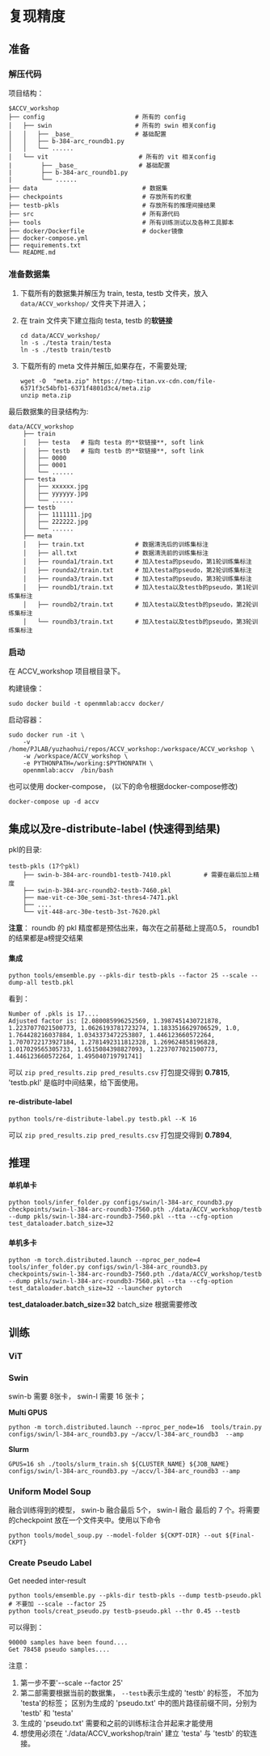 # 复现精度


## 准备

### 解压代码


项目结构：

```
$ACCV_workshop
├── config                         # 所有的 config
│   ├── swin                       # 所有的 swin 相关config
│   │   ├── _base_                 # 基础配置
│   │   ├── b-384-arc_roundb1.py    
│   │   └── ......
│   └── vit                         # 所有的 vit 相关config
|        ├── _base_                 # 基础配置
|        ├── b-384-arc_roundb1.py    
|        └── ......
├── data                             # 数据集
├── checkpoints                      # 存放所有的权重
├── testb-pkls                       # 存放所有的推理间接结果
├── src                              # 所有源代码
├── tools                            # 所有训练测试以及各种工具脚本
├── docker/Dockerfile                # docker镜像
├── docker-compose.yml
├── requirements.txt
└── README.md
```


### 准备数据集

1. 下载所有的数据集并解压为 train, testa, testb 文件夹，放入`data/ACCV_workshop/` 文件夹下并进入；

3. 在 train 文件夹下建立指向 testa, testb 的**软链接**

    ```shell
    cd data/ACCV_workshop/
    ln -s ./testa train/testa
    ln -s ./testb train/testb
    ```

3. 下载所有的 meta 文件并解压,如果存在，不需要处理;
    
    ```shell
    wget -O  "meta.zip" https://tmp-titan.vx-cdn.com/file-6371f3c54bfb1-6371f4801d3c4/meta.zip 
    unzip meta.zip
    ```

最后数据集的目录结构为: 

```shell
data/ACCV_workshop
    ├── train
    │   ├── testa   # 指向 testa 的**软链接**, soft link
    │   ├── testb   # 指向 testb 的**软链接**, soft link
    │   ├── 0000 
    │   ├── 0001    
    │   └── ...... 
    ├── testa
    │   ├── xxxxxx.jpg
    │   ├── yyyyyy.jpg  
    │   └── ...... 
    ├── testb
    │   ├── 1111111.jpg
    │   ├── 222222.jpg  
    │   └── ...... 
    ├── meta
    │   ├── train.txt              # 数据清洗后的训练集标注
    │   ├── all.txt                # 数据清洗前的训练集标注
    │   ├── rounda1/train.txt      # 加入testa的pseudo，第1轮训练集标注
    │   ├── rounda2/train.txt      # 加入testa的pseudo，第2轮训练集标注
    │   ├── rounda3/train.txt      # 加入testa的pseudo，第3轮训练集标注
    │   ├── roundb1/train.txt      # 加入testa以及testb的pseudo，第1轮训练集标注
    │   ├── roundb2/train.txt      # 加入testa以及testb的pseudo，第2轮训练集标注
    │   └── roundb3/train.txt      # 加入testa以及testb的pseudo，第3轮训练集标注
```


### 启动

在 ACCV_workshop 项目根目录下。

构建镜像：

```
sudo docker build -t openmmlab:accv docker/
```

启动容器：

```
sudo docker run -it \
    -v /home/PJLAB/yuzhaohui/repos/ACCV_workshop:/workspace/ACCV_workshop \
    -w /workspace/ACCV_workshop \
    -e PYTHONPATH=/working:$PYTHONPATH \
    openmmlab:accv  /bin/bash 
```

也可以使用 docker-compose， (以下的命令根据docker-compose修改)

```shell
docker-compose up -d accv
```

## 集成以及re-distribute-label (快速得到结果)

pkl的目录: 

```shell
testb-pkls (17个pkl)
    ├── swin-b-384-arc-roundb1-testb-7410.pkl         # 需要在最后加上精度
    ├── swin-b-384-arc-roundb2-testb-7460.pkl
    ├── mae-vit-ce-30e_semi-3st-thres4-7471.pkl        
    ├── ....
    └── vit-448-arc-30e-testb-3st-7620.pkl     
```

**注意**： roundb 的 pkl 精度都是预估出来，每次在之前基础上提高0.5， roundb1 的结果都是a榜提交结果

#### 集成

```
python tools/emsemble.py --pkls-dir testb-pkls --factor 25 --scale --dump-all testb.pkl
```
看到：
```text
Number of .pkls is 17....
Adjusted factor is: [2.080085996252569, 1.3987451430721878, 1.2237077021500773, 1.0626193781723274, 1.1833516629706529, 1.0, 1.764428216037884, 1.0343373472253807, 1.446123660572264, 1.7070722173927184, 1.2781492311812328, 1.269624858196828, 1.017029565305733, 1.6515084398827093, 1.2237077021500773, 1.446123660572264, 1.495040719791741]
```

可以 ```zip pred_results.zip pred_results.csv``` 打包提交得到 **0.7815**, 'testb.pkl' 是临时中间结果，给下面使用。

#### re-distribute-label

```
python tools/re-distribute-label.py testb.pkl --K 16
```

可以 ```zip pred_results.zip pred_results.csv``` 打包提交得到 **0.7894**,

## 推理

#### 单机单卡

```shell
python tools/infer_folder.py configs/swin/l-384-arc_roundb3.py checkpoints/swin-l-384-arc-roundb3-7560.pth ./data/ACCV_workshop/testb --dump pkls/swin-l-384-arc-roundb3-7560.pkl --tta --cfg-option test_dataloader.batch_size=32
```

#### 单机多卡

```shell
python -m torch.distributed.launch --nproc_per_node=4  tools/infer_folder.py configs/swin/l-384-arc_roundb3.py checkpoints/swin-l-384-arc-roundb3-7560.pth ./data/ACCV_workshop/testb --dump pkls/swin-l-384-arc-roundb3-7560.pkl --tta --cfg-option test_dataloader.batch_size=32 --launcher pytorch
```

**test_dataloader.batch_size=32** batch_size 根据需要修改


## 训练

### ViT

### Swin

swin-b 需要 8张卡， swin-l 需要 16 张卡；

**Multi GPUS**

```
python -m torch.distributed.launch --nproc_per_node=16  tools/train.py configs/swin/l-384-arc_roundb3.py ~/accv/l-384-arc_roundb3  --amp
```

**Slurm**

```
GPUS=16 sh ./tools/slurm_train.sh ${CLUSTER_NAME} ${JOB_NAME} configs/swin/l-384-arc_roundb3.py ~/accv/l-384-arc_roundb3 --amp
```

### Uniform Model Soup

融合训练得到的模型， swin-b 融合最后 5个， swin-l 融合 最后的 7 个。将需要的checkpoint 放在一个文件夹中。使用以下命令

```
python tools/model_soup.py --model-folder ${CKPT-DIR} --out ${Final-CKPT}
```

### Create Pseudo Label

Get needed inter-result

```shell
python tools/emsemble.py --pkls-dir testb-pkls --dump testb-pseudo.pkl  # 不要加 --scale --factor 25
python tools/creat_pseudo.py testb-pseudo.pkl --thr 0.45 --testb   
```


可以得到：
```text
90000 samples have been found....
Get 78458 pseudo samples....
```

注意：
1. 第一步不要'--scale --factor 25'
2. 第二部需要根据当前的数据集， ``--testb``表示生成的 'testb' 的标签， 不加为 'testa'的标签；
   区别为生成的 'pseudo.txt' 中的图片路径前缀不同，分别为 'testb' 和 'testa'
3. 生成的 'pseudo.txt' 需要和之前的训练标注合并起来才能使用
4. 想使用必须在 './data/ACCV_workshop/train' 建立 'testa' 与 'testb' 的软连接。